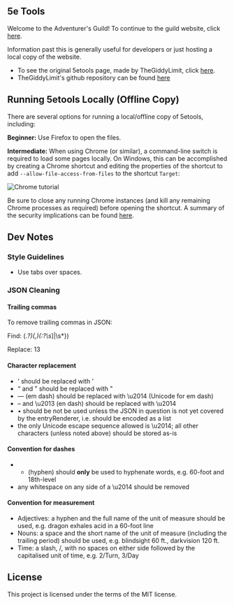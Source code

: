 ## 5e Tools

Welcome to the Adventurer's Guild! To continue to the guild website, click [here](5etools.html).

Information past this is generally useful for developers or just hosting a local copy of the website.

- To see the original 5etools page, made by TheGiddyLimit, click [here](https://5etools.com).
- TheGiddyLimit's github repository can be found [here]()

## Running 5etools Locally (Offline Copy)
There are several options for running a local/offline copy of 5etools, including:

**Beginner:** Use Firefox to open the files.

**Intermediate:** When using Chrome (or similar), a command-line switch is required to load some pages locally. On Windows, this can be accomplished by creating a Chrome shortcut and editing the properties of the shortcut to add `--allow-file-access-from-files` to the shortcut `Target`:

![Chrome tutorial](https://raw.githubusercontent.com/TheGiddyLimit/TheGiddyLimit.github.io/master/chrome-tutorial.png "Chrome tutorial")

Be sure to close any running Chrome instances (and kill any remaining Chrome processes as required) before opening the shortcut. A summary of the security implications can be found [here](https://superuser.com/a/873527).

## Dev Notes

### Style Guidelines
- Use tabs over spaces.

### JSON Cleaning
#### Trailing commas
To remove trailing commas in JSON:

Find: (.*?)(,)(:?\s*]|\s*})

Replace: $1$3

#### Character replacement
- ’ should be replaced with '
- “ and ” should be replaced with "
- — (em dash) should be replaced with \u2014 (Unicode for em dash)
- – and \u2013 (en dash) should be replaced with \u2014
- • should be not be used unless the JSON in question is not yet covered by the entryRenderer, i.e. should be encoded as a list
- the only Unicode escape sequence allowed is \u2014; all other characters (unless noted above) should be stored as-is

#### Convention for dashes
- - (hyphen) should **only** be used to hyphenate words, e.g. 60-foot and 18th-level
- any whitespace on any side of a \u2014 should be removed

#### Convention for measurement
- Adjectives: a hyphen and the full name of the unit of measure should be used, e.g. dragon exhales acid in a 60-foot line
- Nouns: a space and the short name of the unit of measure (including the trailing period) should be used, e.g. blindsight 60 ft., darkvision 120 ft.
- Time: a slash, /, with no spaces on either side followed by the capitalised unit of time, e.g. 2/Turn, 3/Day

## License

This project is licensed under the terms of the MIT license.
